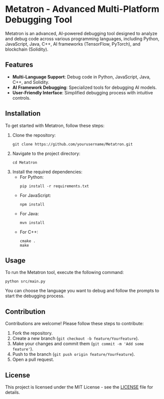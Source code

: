 # Metatron - Advanced Multi-Platform Debugging Tool

Metatron is an advanced, AI-powered debugging tool designed to analyze and debug code across various programming languages, including Python, JavaScript, Java, C++, AI frameworks (TensorFlow, PyTorch), and blockchain (Solidity).

## Features

- **Multi-Language Support**: Debug code in Python, JavaScript, Java, C++, and Solidity.
- **AI Framework Debugging**: Specialized tools for debugging AI models.
- **User-Friendly Interface**: Simplified debugging process with intuitive controls.

## Installation

To get started with Metatron, follow these steps:

1. Clone the repository:
   ```
   git clone https://github.com/yourusername/Metatron.git
   ```
2. Navigate to the project directory:
   ```
   cd Metatron
   ```
3. Install the required dependencies:
   - For Python:
     ```
     pip install -r requirements.txt
     ```
   - For JavaScript:
     ```
     npm install
     ```
   - For Java:
     ```
     mvn install
     ```
   - For C++:
     ```
     cmake .
     make
     ```

## Usage

To run the Metatron tool, execute the following command:

```
python src/main.py
```

You can choose the language you want to debug and follow the prompts to start the debugging process.

## Contribution

Contributions are welcome! Please follow these steps to contribute:

1. Fork the repository.
2. Create a new branch (`git checkout -b feature/YourFeature`).
3. Make your changes and commit them (`git commit -m 'Add some feature'`).
4. Push to the branch (`git push origin feature/YourFeature`).
5. Open a pull request.

## License

This project is licensed under the MIT License - see the [LICENSE](LICENSE) file for details.